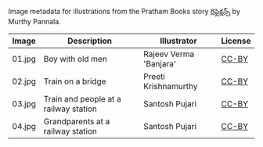 Image metadata for illustrations from the Pratham Books story [రిఫ్లెక్షన్స్](https://storyweaver.org.in/stories/3427-reflexions) by Murthy Pannala.

Image | Description | Illustrator | License
----- | ----------- | ----------- | -------
01.jpg | Boy with old men | Rajeev Verma 'Banjara' | [CC-BY](https://creativecommons.org/licenses/by/4.0/)
02.jpg | Train on a bridge | Preeti Krishnamurthy | [CC-BY](https://creativecommons.org/licenses/by/4.0/)
03.jpg | Train and people at a railway station | Santosh Pujari | [CC-BY](https://creativecommons.org/licenses/by/4.0/)
04.jpg | Grandparents at a railway station | Santosh Pujari | [CC-BY](https://creativecommons.org/licenses/by/4.0/)
